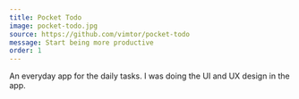 ```yaml
---
title: Pocket Todo
image: pocket-todo.jpg
source: https://github.com/vimtor/pocket-todo
message: Start being more productive
order: 1
---
```


An everyday app for the daily tasks.
I was doing the UI and UX design in the app.
